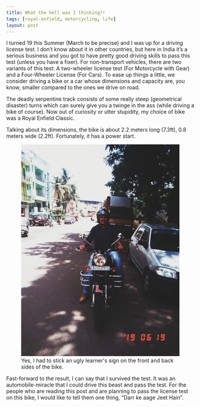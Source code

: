 ```yaml
---
title: What the hell was I thinking?!
tags: [royal-enfield, motorcycling, life]
layout: post
---
```


I turned 19 this Summer (March to be precise) and I was up for a driving license test. I don’t know about it in other countries, but here in India it’s a serious business and you got to have pretty good driving skills to pass this test (unless you have a fixer). For non-transport vehicles, there are two variants of this test: A two-wheeler license test (For Motorcycle with Gear) and a Four-Wheeler License (For Cars). To ease up things a little, we consider driving a bike or a car whose dimensions and capacity are, you know, smaller compared to the ones we drive on road.

The deadly serpentine track consists of some really steep (geometrical disaster) turns which can surely give you a twinge in the ass (while driving a bike of course).  Now out of curiosity or utter stupidity, my choice of bike was a Royal Enfield Classic.

Talking about its dimensions, the bike is about 2.2 meters long (7.3ft), 0.8 meters wide (2.2ft). Fortunately, it has a power start.

<figure>
  <img src="/assets/media/img/1998cam_2022_08_28_13_12_44_fn-01.jpeg">
  <figcaption>Yes, I had to stick an ugly learner's sign on the front and back sides of the bike.</figcaption>
</figure>

Fast-forward to the result, I can say that I survived the test. It was an automobile-miracle that I could drive this beast and pass the test. For the people who are reading this post and are planning to pass the license test on this bike, I would like to tell them one thing, “Darr ke aage Jeet Hain”.